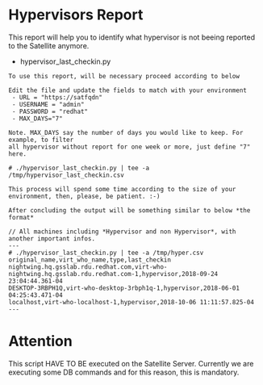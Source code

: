 # Hypervisors Report

This report will help you to identify what hypervisor is not beeing reported to the Satellite anymore.

- hypervisor_last_checkin.py
```
To use this report, will be necessary proceed according to below

Edit the file and update the fields to match with your environment
 - URL = "https://satfqdn"
 - USERNAME = "admin"
 - PASSWORD = "redhat"
 - MAX_DAYS="7"

Note. MAX_DAYS say the number of days you would like to keep. For example, to filter
all hypervisor without report for one week or more, just define "7" here.

# ./hypervisor_last_checkin.py | tee -a /tmp/hypervisor_last_checkin.csv

This process will spend some time according to the size of your environment, then, please, be patient. :-)

After concluding the output will be something similar to below *the format*

// All machines including *Hypervisor and non Hypervisor*, with another important infos.
---
# ./hypervisor_last_checkin.py | tee -a /tmp/hyper.csv
original_name,virt_who_name,type,last_checkin
nightwing.hq.gsslab.rdu.redhat.com,virt-who-nightwing.hq.gsslab.rdu.redhat.com-1,hypervisor,2018-09-24 23:04:44.361-04
DESKTOP-3RBPH1Q,virt-who-desktop-3rbph1q-1,hypervisor,2018-06-01 04:25:43.471-04
localhost,virt-who-localhost-1,hypervisor,2018-10-06 11:11:57.825-04
---
```

# Attention
This script HAVE TO BE executed on the Satellite Server. Currently we are executing some DB commands and for this reason, this is mandatory.